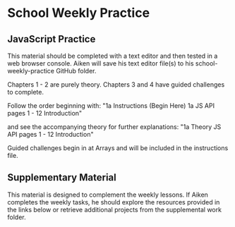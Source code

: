 # School Weekly Practice

## JavaScript Practice
This material should be completed with a text editor and then tested in a web browser console. Aiken will save his text editor file(s) to his school-weekly-practice GitHub folder.

Chapters 1 - 2 are purely theory. Chapters 3 and 4 have guided challenges to complete.

Follow the order beginning with:
"1a Instructions (Begin Here) 1a JS API pages 1 - 12 Introduction"

and see the accompanying theory for further explanations: 
"1a Theory JS API pages 1 - 12 Introduction"

Guided challenges begin in at Arrays and will be included in the instructions file.

## Supplementary Material
This material is designed to complement the weekly lessons. If Aiken completes the weekly tasks, he should explore the resources provided in the links below or retrieve additional projects from the supplemental work folder.